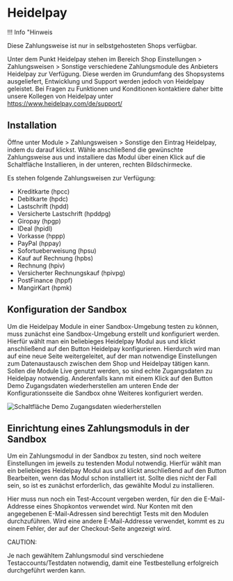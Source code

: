 # Heidelpay 

!!! Info "Hinweis
	

Diese Zahlungsweise ist nur in selbstgehosteten Shops verfügbar.

Unter dem Punkt Heidelpay stehen im Bereich Shop Einstellungen \> Zahlungsweisen \> Sonstige verschiedene Zahlungsmodule des Anbieters Heidelpay zur Verfügung. Diese werden im Grundumfang des Shopsystems ausgeliefert, Entwicklung und Support werden jedoch von Heidelpay geleistet. Bei Fragen zu Funktionen und Konditionen kontaktiere daher bitte unsere Kollegen von Heidelpay unter https://www.heidelpay.com/de/support/

## Installation 

Öffne unter Module \> Zahlungsweisen \> Sonstige den Eintrag Heidelpay, indem du darauf klickst. Wähle anschließend die gewünschte Zahlungsweise aus und installiere das Modul über einen Klick auf die Schaltfläche Installieren, in der unteren, rechten Bildschirmecke.

Es stehen folgende Zahlungsweisen zur Verfügung:

-   Kreditkarte \(hpcc\)
-   Debitkarte \(hpdc\)
-   Lastschrift \(hpdd\)
-   Versicherte Lastschrift \(hpddpg\)
-   Giropay \(hpgp\)
-   IDeal \(hpidl\)
-   Vorkasse \(hppp\)
-   PayPal \(hppay\)
-   Sofortueberweisung \(hpsu\)
-   Kauf auf Rechnung \(hpbs\)
-   Rechnung \(hpiv\)
-   Versicherter Rechnungskauf \(hpivpg\)
-   PostFinance \(hppf\)
-   MangirKart \(hpmk\)

## Konfiguration der Sandbox 

Um die Heidelpay Module in einer Sandbox-Umgebung testen zu können, muss zunächst eine Sandbox-Umgebung erstellt und konfiguriert werden. Hierfür wählt man ein beliebieges Heidelpay Modul aus und klickt anschließend auf den Button Heidelpay konfigurieren. Hierdurch wird man auf eine neue Seite weitergeleitet, auf der man notwendige Einstellungen zum Datenaustausch zwischen dem Shop und Heidelpay tätigen kann. Sollen die Module Live genutzt werden, so sind echte Zugangsdaten zu Heidelpay notwendig. Anderenfalls kann mit einem Klick auf den Button Demo Zugangsdaten wiederherstellen am unteren Ende der Konfigurationsseite die Sandbox ohne Weiteres konfiguriert werden.

![](Bilder/heidelpay/heidelpay_Konfiguration0001_.png "Schaltfläche Demo Zugangsdaten
        wiederherstellen")

## Einrichtung eines Zahlungsmoduls in der Sandbox 

Um ein Zahlungsmodul in der Sandbox zu testen, sind noch weitere Einstellungen im jeweils zu testenden Modul notwendig. Hierfür wählt man ein beliebieges Heidelpay Modul aus und klickt anschließend auf den Button Bearbeiten, wenn das Modul schon installiert ist. Sollte dies nicht der Fall sein, so ist es zunächst erforderlich, das gewählte Modul zu installieren.

Hier muss nun noch ein Test-Account vergeben werden, für den die E-Mail-Addresse eines Shopkontos verwendet wird. Nur Konten mit den angegebenen E-Mail-Adressen sind berechtigt Tests mit den Modulen durchzuführen. Wird eine andere E-Mail-Addresse verwendet, kommt es zu einem Fehler, der auf der Checkout-Seite angezeigt wird.

CAUTION:

Je nach gewähltem Zahlungsmodul sind verschiedene Testaccounts/Testdaten notwendig, damit eine Testbestellung erfolgreich durchgeführt werden kann.



